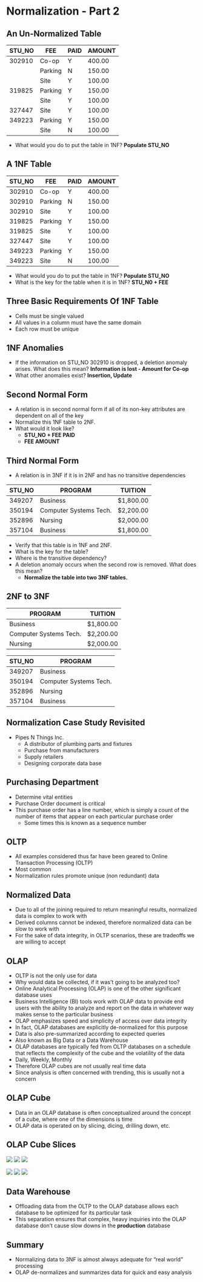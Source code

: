 # Normalization - Part 2

## An Un-Normalized Table

| STU_NO | FEE     | PAID | AMOUNT |
| ------ | ------- | ---- | ------ |
| 302910 | Co-op   | Y    | 400.00 |
|        | Parking | N    | 150.00 |
|        | Site    | Y    | 100.00 |
| 319825 | Parking | Y    | 150.00 |
|        | Site    | Y    | 100.00 |
| 327447 | Site    | Y    | 100.00 |
| 349223 | Parking | Y    | 150.00 |
|        | Site    | N    | 100.00 |

- What would you do to put the table in 1NF? **Populate STU_NO**

## A 1NF Table

| STU_NO | FEE     | PAID | AMOUNT |
| ------ | ------- | ---- | ------ |
| 302910 | Co-op   | Y    | 400.00 |
| 302910 | Parking | N    | 150.00 |
| 302910 | Site    | Y    | 100.00 |
| 319825 | Parking | Y    | 150.00 |
| 319825 | Site    | Y    | 100.00 |
| 327447 | Site    | Y    | 100.00 |
| 349223 | Parking | Y    | 150.00 |
| 349223 | Site    | N    | 100.00 |

- What would you do to put the table in 1NF? **Populate STU_NO**
- What is the key for the table when it is in 1NF? **STU_N0 + FEE**

## Three Basic Requirements Of 1NF Table

- Cells must be single valued
- All values in a column must have the same domain
- Each row must be unique

## 1NF Anomalies

- If the information on STU_NO 302910 is dropped, a deletion anomaly arises.
  What does this mean? **Information is lost - Amount for Co-op**
- What other anomalies exist? **Insertion, Update**

## Second Normal Form

- A relation is in second normal form if all of its non-key attributes are
  dependent on all of the key
- Normalize this 1NF table to 2NF.
- What would it look like?
  - **STU_NO + FEE PAID**
  - **FEE AMOUNT**

## Third Normal Form

- A relation is in 3NF if it is in 2NF and has no transitive dependencies

| STU_NO | PROGRAM                | TUITION   |
| ------ | ---------------------- | --------- |
| 349207 | Business               | $1,800.00 |
| 350194 | Computer Systems Tech. | $2,200.00 |
| 352896 | Nursing                | $2,000.00 |
| 357104 | Business               | $1,800.00 |

- Verify that this table is in 1NF and 2NF.
- What is the key for the table?
- Where is the transitive dependency?
- A deletion anomaly occurs when the second row is removed. What does this mean?
  - **Normalize the table into two 3NF tables.**

## 2NF to 3NF

| PROGRAM                | TUITION   |
| ---------------------- | --------- |
| Business               | $1,800.00 |
| Computer Systems Tech. | $2,200.00 |
| Nursing                | $2,000.00 |

| STU_NO | PROGRAM                |
| ------ | ---------------------- |
| 349207 | Business               |
| 350194 | Computer Systems Tech. |
| 352896 | Nursing                |
| 357104 | Business               |

## Normalization Case Study Revisited

- Pipes N Things Inc.
  - A distributor of plumbing parts and fixtures
  - Purchase from manufacturers
  - Supply retailers
  - Designing corporate data base

## Purchasing Department

- Determine vital entities
- Purchase Order document is critical
- This purchase order has a line number, which is simply a count of the number
  of items that appear on each particular purchase order
  - Some times this is known as a sequence number

## OLTP

- All examples considered thus far have been geared to Online Transaction
  Processing (OLTP)
- Most common
- Normalization rules promote unique (non redundant) data

## Normalized Data

- Due to all of the joining required to return meaningful results, normalized
  data is complex to work with
- Derived columns cannot be indexed, therefore normalized data can be slow to
  work with
- For the sake of data integrity, in OLTP scenarios, these are tradeoffs we are
  willing to accept

## OLAP

- OLTP is not the only use for data
- Why would data be collected, if it was’t going to be analyzed too?
- Online Analytical Processing (OLAP) is one of the other significant database
  uses
- Business Intelligence (BI) tools work with OLAP data to provide end users with
  the ability to analyze and report on the data in whatever way makes sense to
  the particular business
- OLAP emphasizes speed and simplicity of access over data integrity
- In fact, OLAP databases are explicitly de-normalized for this purpose
- Data is also pre-summarized according to expected queries
- Also known as Big Data or a Data Warehouse
- OLAP databases are typically fed from OLTP databases on a schedule that
  reflects the complexity of the cube and the volatility of the data
- Daily, Weekly, Monthly
- Therefore OLAP cubes are not usually real time data
- Since analysis is often concerned with trending, this is usually not a concern

## OLAP Cube

- Data in an OLAP database is often conceptualized around the concept of a cube,
  where one of the dimensions is time
- OLAP data is operated on by slicing, dicing, drilling down, etc.

## OLAP Cube Slices

![](../images/13.olap-1.webp) ![](../images/13.olap-2.webp) ![](../images/13.olap-3.webp)

![](../images/13.olap-5.webp) ![](../images/13.olap-4.webp) ![](../images/13.olap-6.webp)

## Data Warehouse

- Offloading data from the OLTP to the OLAP database allows each database to be
  optimized for its particular task
- This separation ensures that complex, heavy inquiries into the OLAP database
  don’t cause slow downs in the **production** database

## Summary

- Normalizing data to 3NF is almost always adequate for “real world” processing
- OLAP de-normalizes and summarizes data for quick and easy analysis
